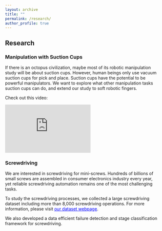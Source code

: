 ```yaml
---
layout: archive
title: ""
permalink: /research/
author_profile: true
---
```


Research
-----



### Manipulation with Suction Cups



If there is an octopus civilization, maybe most of its robotic manipulation study will be about suction cups.  However, human beings only use vacuum suction cups for pick and place. Suction cups have the potential to be powerful manipulators. We want to explore what other manipulation tasks suction cups can do, and extend our study to soft robotic fingers.



Check out this video:

<iframe width="280" height="158" src="https://www.youtube.com/embed/eK77vK8wkUE" frameborder="0" allow="accelerometer; autoplay; encrypted-media; gyroscope; picture-in-picture" allowfullscreen></iframe>




### Screwdriving



We are interested in screwdriving for mini-screws. Hundreds of billions of small screws are assembled in consumer electronics industry every year, yet reliable screwdriving automation remains one of the most
challenging tasks.

To study the screwdriving processes, we collected a large screwdriving dataset including more than 8,000 screwdriving operations. For more information, please visit [<span style="color:blue; text-decoration:underline">our dataset webpage</span>](http://mlab.ri.cmu.edu/index.php/research/datasets).


We also developed a data efficient failure detection and stage classification framework for screwdriving.
